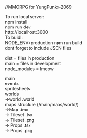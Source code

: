 //MMORPG for YungPunks-2069

To run local server:\
npm install\
npm run dev\
http://localhost:3000
\
To buidl:\
NODE_ENV=production npm run build\
dont forget to include JSON files\
\
dist = files in production\
main = files in development\
node_modules = lmeow  

main  
 events  
 spritesheets  
 worlds  
 ->world .world  
 maps structure  (/main/maps/world/)  
  ->Map  .tmx  
  ->  Tileset .tsx  
  ->  Tileset .png  
  ->  Props .tsx  
  ->  Props .png  
